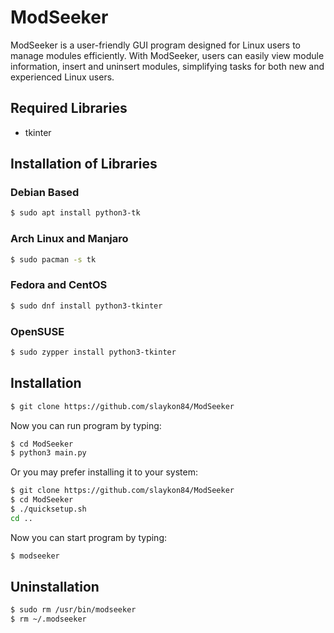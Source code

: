 # ModSeeker
ModSeeker is a user-friendly GUI program designed for Linux users to manage modules efficiently. 
With ModSeeker, users can easily view module information, insert and uninsert modules, simplifying tasks for both new and experienced Linux users.


## Required Libraries
- tkinter
## Installation of Libraries
### Debian Based

```sh 
$ sudo apt install python3-tk
```
### Arch Linux and Manjaro

```sh
$ sudo pacman -s tk
```
### Fedora and CentOS

```sh
$ sudo dnf install python3-tkinter
```
### OpenSUSE

```sh
$ sudo zypper install python3-tkinter
```
## Installation
```sh
$ git clone https://github.com/slaykon84/ModSeeker
```
Now you can run program by typing:
```sh
$ cd ModSeeker
$ python3 main.py
```
Or you may prefer installing it to your system:


```sh
$ git clone https://github.com/slaykon84/ModSeeker
$ cd ModSeeker
$ ./quicksetup.sh
cd ..
```
Now you can start program by typing:
```sh
$ modseeker
```

## Uninstallation

```sh
$ sudo rm /usr/bin/modseeker
$ rm ~/.modseeker
```